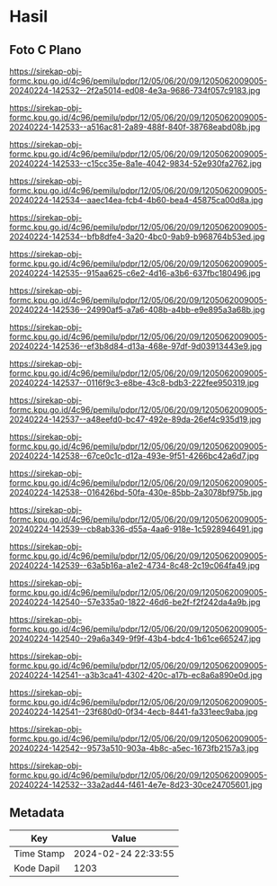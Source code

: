 # Hasil

## Foto C Plano

https://sirekap-obj-formc.kpu.go.id/4c96/pemilu/pdpr/12/05/06/20/09/1205062009005-20240224-142532--2f2a5014-ed08-4e3a-9686-734f057c9183.jpg

https://sirekap-obj-formc.kpu.go.id/4c96/pemilu/pdpr/12/05/06/20/09/1205062009005-20240224-142533--a516ac81-2a89-488f-840f-38768eabd08b.jpg

https://sirekap-obj-formc.kpu.go.id/4c96/pemilu/pdpr/12/05/06/20/09/1205062009005-20240224-142533--c15cc35e-8a1e-4042-9834-52e930fa2762.jpg

https://sirekap-obj-formc.kpu.go.id/4c96/pemilu/pdpr/12/05/06/20/09/1205062009005-20240224-142534--aaec14ea-fcb4-4b60-bea4-45875ca00d8a.jpg

https://sirekap-obj-formc.kpu.go.id/4c96/pemilu/pdpr/12/05/06/20/09/1205062009005-20240224-142534--bfb8dfe4-3a20-4bc0-9ab9-b968764b53ed.jpg

https://sirekap-obj-formc.kpu.go.id/4c96/pemilu/pdpr/12/05/06/20/09/1205062009005-20240224-142535--915aa625-c6e2-4d16-a3b6-637fbc180496.jpg

https://sirekap-obj-formc.kpu.go.id/4c96/pemilu/pdpr/12/05/06/20/09/1205062009005-20240224-142536--24990af5-a7a6-408b-a4bb-e9e895a3a68b.jpg

https://sirekap-obj-formc.kpu.go.id/4c96/pemilu/pdpr/12/05/06/20/09/1205062009005-20240224-142536--ef3b8d84-d13a-468e-97df-9d03913443e9.jpg

https://sirekap-obj-formc.kpu.go.id/4c96/pemilu/pdpr/12/05/06/20/09/1205062009005-20240224-142537--0116f9c3-e8be-43c8-bdb3-222fee950319.jpg

https://sirekap-obj-formc.kpu.go.id/4c96/pemilu/pdpr/12/05/06/20/09/1205062009005-20240224-142537--a48eefd0-bc47-492e-89da-26ef4c935d19.jpg

https://sirekap-obj-formc.kpu.go.id/4c96/pemilu/pdpr/12/05/06/20/09/1205062009005-20240224-142538--67ce0c1c-d12a-493e-9f51-4266bc42a6d7.jpg

https://sirekap-obj-formc.kpu.go.id/4c96/pemilu/pdpr/12/05/06/20/09/1205062009005-20240224-142538--016426bd-50fa-430e-85bb-2a3078bf975b.jpg

https://sirekap-obj-formc.kpu.go.id/4c96/pemilu/pdpr/12/05/06/20/09/1205062009005-20240224-142539--cb8ab336-d55a-4aa6-918e-1c5928946491.jpg

https://sirekap-obj-formc.kpu.go.id/4c96/pemilu/pdpr/12/05/06/20/09/1205062009005-20240224-142539--63a5b16a-a1e2-4734-8c48-2c19c064fa49.jpg

https://sirekap-obj-formc.kpu.go.id/4c96/pemilu/pdpr/12/05/06/20/09/1205062009005-20240224-142540--57e335a0-1822-46d6-be2f-f2f242da4a9b.jpg

https://sirekap-obj-formc.kpu.go.id/4c96/pemilu/pdpr/12/05/06/20/09/1205062009005-20240224-142540--29a6a349-9f9f-43b4-bdc4-1b61ce665247.jpg

https://sirekap-obj-formc.kpu.go.id/4c96/pemilu/pdpr/12/05/06/20/09/1205062009005-20240224-142541--a3b3ca41-4302-420c-a17b-ec8a6a890e0d.jpg

https://sirekap-obj-formc.kpu.go.id/4c96/pemilu/pdpr/12/05/06/20/09/1205062009005-20240224-142541--23f680d0-0f34-4ecb-8441-fa331eec9aba.jpg

https://sirekap-obj-formc.kpu.go.id/4c96/pemilu/pdpr/12/05/06/20/09/1205062009005-20240224-142542--9573a510-903a-4b8c-a5ec-1673fb2157a3.jpg

https://sirekap-obj-formc.kpu.go.id/4c96/pemilu/pdpr/12/05/06/20/09/1205062009005-20240224-142532--33a2ad44-f461-4e7e-8d23-30ce24705601.jpg


## Metadata

| Key        | Value               |
| ---------- | ------------------- |
| Time Stamp | 2024-02-24 22:33:55 |
| Kode Dapil | 1203                |



